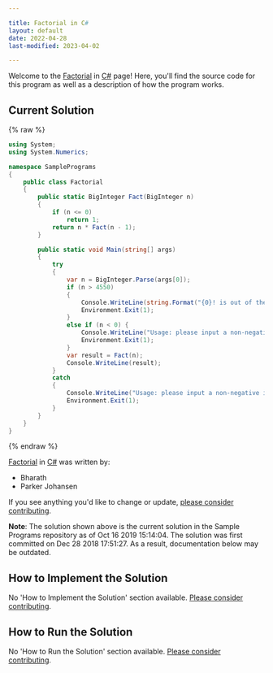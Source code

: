 ```yaml
---

title: Factorial in C#
layout: default
date: 2022-04-28
last-modified: 2023-04-02

---
```


Welcome to the [Factorial](https://sampleprograms.io/projects/factorial) in [C#](https://sampleprograms.io/languages/c-sharp) page! Here, you'll find the source code for this program as well as a description of how the program works.

## Current Solution

{% raw %}

```c#
using System;
using System.Numerics;

namespace SamplePrograms
{
    public class Factorial
    {
        public static BigInteger Fact(BigInteger n)
        {
            if (n <= 0)
                return 1;
            return n * Fact(n - 1);
        }

        public static void Main(string[] args)
        {
            try
            {
                var n = BigInteger.Parse(args[0]);
                if (n > 4550)
                {
                    Console.WriteLine(string.Format("{0}! is out of the reasonable bounds for calculation.", n));
                    Environment.Exit(1);
                }
                else if (n < 0) {
                    Console.WriteLine("Usage: please input a non-negative integer");
                    Environment.Exit(1);
                }
                var result = Fact(n);
                Console.WriteLine(result);
            }
            catch
            {
                Console.WriteLine("Usage: please input a non-negative integer");
                Environment.Exit(1);
            }
        }
    }
}
```

{% endraw %}

[Factorial](https://sampleprograms.io/projects/factorial) in [C#](https://sampleprograms.io/languages/c-sharp) was written by:

- Bharath
- Parker Johansen

If you see anything you'd like to change or update, [please consider contributing](https://github.com/TheRenegadeCoder/sample-programs).

**Note**: The solution shown above is the current solution in the Sample Programs repository as of Oct 16 2019 15:14:04. The solution was first committed on Dec 28 2018 17:51:27. As a result, documentation below may be outdated.

## How to Implement the Solution

No 'How to Implement the Solution' section available. [Please consider contributing](https://github.com/TheRenegadeCoder/sample-programs-website).

## How to Run the Solution

No 'How to Run the Solution' section available. [Please consider contributing](https://github.com/TheRenegadeCoder/sample-programs-website).